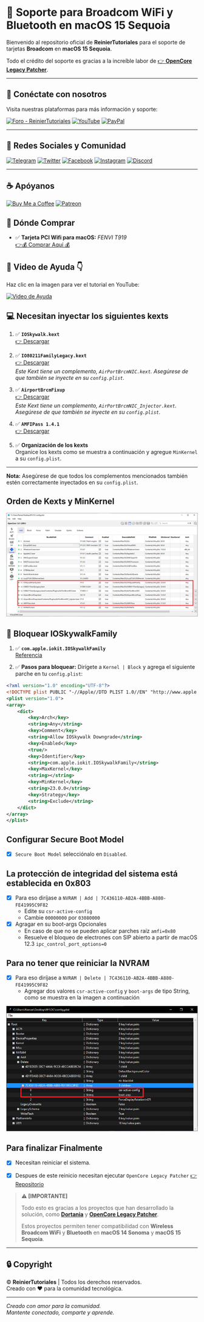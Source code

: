 # 🚨 Soporte para Broadcom WiFi y Bluetooth en macOS 15 Sequoia

Bienvenido al repositorio oficial de **ReinierTutoriales** para el soporte de tarjetas **Broadcom** en **macOS 15 Sequoia**.

Todo el crédito del soporte es gracias a la increíble labor de [👉 **OpenCore Legacy Patcher**](https://github.com/dortania/OpenCore-Legacy-Patcher/).

---

## 📱 Conéctate con nosotros

Visita nuestras plataformas para más información y soporte:

[![Foro - ReinierTutoriales](https://img.shields.io/badge/Foro-181818?style=for-the-badge&logo=forum&logoColor=white)](https://www.reiniertutoriales.com/)
[![YouTube](https://img.shields.io/badge/YouTube-FF0000?style=for-the-badge&logo=youtube&logoColor=white)](https://youtube.com/c/ReinierTutoriales)
[![PayPal](https://img.shields.io/badge/PayPal-0070ba?style=for-the-badge&logo=paypal&logoColor=white)](https://www.paypal.com/paypalme/ReinierTutoriales)

---

## 📱 Redes Sociales y Comunidad

[![Telegram](https://img.shields.io/badge/Telegram-0088cc?style=for-the-badge&logo=telegram&logoColor=white)](https://t.me/ReinierTutoriales)
[![Twitter](https://img.shields.io/badge/Twitter-1DA1F2?style=for-the-badge&logo=twitter&logoColor=white)](https://twitter.com/ReinierTutorial)
[![Facebook](https://img.shields.io/badge/Facebook-1877F2?style=for-the-badge&logo=facebook&logoColor=white)](https://www.facebook.com/ReinierTutoriales)
[![Instagram](https://img.shields.io/badge/Instagram-E4405F?style=for-the-badge&logo=instagram&logoColor=white)](https://www.instagram.com/reiniertutoriales/)
[![Discord](https://img.shields.io/badge/Discord-7289da?style=for-the-badge&logo=discord&logoColor=white)](https://discord.gg/pQcCDBMn)

---

## ☕ Apóyanos

[![Buy Me a Coffee](https://img.shields.io/badge/Buy%20Me%20a%20Coffee-ffdd00?style=for-the-badge&logo=buy-me-a-coffee&logoColor=black)](https://www.buymeacoffee.com/reiniertutoriales)
[![Patreon](https://img.shields.io/badge/Patreon-F96854?style=for-the-badge&logo=patreon&logoColor=white)](https://www.patreon.com/ReinierTutoriales)

</p>


## 🛒 Dónde Comprar

- ✅ **Tarjeta PCI Wifi para macOS:** _FENVI T919_  
  [👉💰 Comprar Aquí 💰](https://amzn.to/3OOEQoa)

## 🎥 Video de Ayuda 👇

Haz clic en la imagen para ver el tutorial en YouTube:

[![Video de Ayuda](https://img.youtube.com/vi/ZIEt9QYUu0Y/0.jpg)](https://www.youtube.com/watch?v=ZIEt9QYUu0Y)


## 💻 Necesitan inyectar los siguientes kexts

1. ✅ **`IOSkywalk.kext`**  
   [👉 Descargar](https://github.com/dortania/OpenCore-Legacy-Patcher/blob/main/payloads/Kexts/Wifi/IOSkywalkFamily-v1.1.0.zip)

2. ✅ **`IO80211FamilyLegacy.kext`**  
   [👉 Descargar](https://github.com/dortania/OpenCore-Legacy-Patcher/blob/main/payloads/Kexts/Wifi/IO80211FamilyLegacy-v1.0.0.zip)  
   *Este Kext tiene un complemento, `AirPortBrcmNIC.kext`. Asegúrese de que también se inyecte en su `config.plist`.*

3. ✅ **`AirportBrcmFixup`**  
   [👉 Descargar](https://github.com/dortania/build-repo/releases/download/AirportBrcmFixup-c85ca2d/AirportBrcmFixup-2.1.9-RELEASE.zip)  
   *Este Kext tiene un complemento, `AirPortBrcmNIC_Injector.kext`. Asegúrese de que también se inyecte en su `config.plist`.*

4. ✅ **`AMFIPass 1.4.1`**  
   [👉 Descargar](https://github.com/dortania/OpenCore-Legacy-Patcher/blob/sequoia-development/payloads/Kexts/Acidanthera/AMFIPass-v1.4.1-RELEASE.zip)

5. ✅ **Organización de los kexts**  
   Organice los kexts como se muestra a continuación y agregue `MinKernel` a su `config.plist`.

---

**Nota:** Asegúrese de que todos los complementos mencionados también estén correctamente inyectados en su `config.plist`.

## Orden de Kexts y MinKernel

![Imagen que muestra el orden de Kexts y MinKernel en el archivo config.plist](IMG/orden-kexts-MinKernel.PNG)



## 🚫 **Bloquear IOSkywalkFamily**

1. ✅ **`com.apple.iokit.IOSkywalkFamily`**  
   [Referencia](https://github.com/dortania/OpenCore-Legacy-Patcher/blob/e21efa975c0cf228cb36e81a974bc6b4c27c7807/payloads/Config/config.plist#L1695-L1710/)

2. ✅ **Pasos para bloquear:**
   Dirígete a `Kernel | Block` y agrega el siguiente parche en tu `config.plist`:

```xml
<?xml version="1.0" encoding="UTF-8"?>
<!DOCTYPE plist PUBLIC "-//Apple//DTD PLIST 1.0//EN" "http://www.apple.com/DTDs/PropertyList-1.0.dtd">
<plist version="1.0">
<array>
	<dict>
		<key>Arch</key>
		<string>Any</string>
		<key>Comment</key>
		<string>Allow IOSkywalk Downgrade</string>
		<key>Enabled</key>
		<true/>
		<key>Identifier</key>
		<string>com.apple.iokit.IOSkywalkFamily</string>
		<key>MaxKernel</key>
		<string></string>
		<key>MinKernel</key>
		<string>23.0.0</string>
		<key>Strategy</key>
		<string>Exclude</string>
	</dict>
</array>
</plist>
```

## Configurar Secure Boot Model
- [x]  `Secure Boot Model` selecciónalo en `Disabled`.


## La protección de integridad del sistema está establecida en 0x803
- [x] Para eso diríjase a `NVRAM | Add | 7C436110-AB2A-4BBB-A880-FE41995C9F82`
  * Edite su `csr-active-config`
  * Cambie `00000000` por `03080000`
- [x] Agragar en su boot-args Opcionales
  * En caso de que no se pueden aplicar parches raíz  `amfi=0x80`
  * Resuelve el bloqueo de electrones con SIP abierto a partir de macOS 12.3 `ipc_control_port_options=0`

## Para no tener que reiniciar la NVRAM
- [x] Para eso diríjase a `NVRAM | Delete | 7C436110-AB2A-4BBB-A880-FE41995C9F82`
  * Agregar dos valores `csr-active-config` y `boot-args` de tipo String, como se muestra en la imagen a continuación
 
 ![Valores](IMG/Valores%20NVRAM-Delete-9F82.PNG) 

## Para finalizar Finalmente
- [x] Necesitan reiniciar el sistema.
- [x] Despues de este reinicio  necesitan ejecutar `OpenCore Legacy Patcher` [👉 Repositorio ](https://github.com/dortania/OpenCore-Legacy-Patcher/releases)



> **⚠️ [IMPORTANTE]**
>
> Todo esto es gracias a los proyectos que han desarrollado la solución, como **[Dortania](https://dortania.github.io/OpenCore-Legacy-Patcher/INSTALLER.html)** y **[OpenCore Legacy Patcher](https://dortania.github.io/OpenCore-Legacy-Patcher/INSTALLER.html)**.
>
> Estos proyectos permiten tener compatibilidad con **Wireless Broadcom WiFi** y **Bluetooth** en **macOS 14 Sonoma** y **macOS 15 Sequoia**.

---

## 🔒 Copyright

© **ReinierTutoriales** | Todos los derechos reservados.  
Creado con ❤️ para la comunidad tecnológica.

---

*Creado con amor para la comunidad.*  
*Mantente conectado, comparte y aprende.*  

